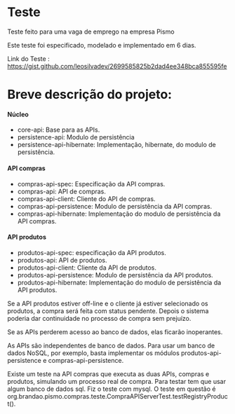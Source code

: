 # Teste
Teste feito para uma vaga de emprego na empresa Pismo

Este teste foi especificado, modelado e implementado em 6 dias.

Link do Teste : https://gist.github.com/leosilvadev/2699585825b2dad4ee348bca855595fe

# Breve descrição do projeto:

#### Núcleo

- core-api: Base para as APIs.
- persistence-api: Modulo de persistência
- persistence-api-hibernate: Implementação, hibernate, do modulo de persistência.

#### API compras

- compras-api-spec: Especificação da API compras.
- compras-api: API de compras.
- compras-api-client: Cliente do API de compras.
- compras-api-persistence: Modulo de persistência da API compras.
- compras-api-hibernate: Implementação do modulo de persistência da API compras.

#### API produtos

- produtos-api-spec: especificação da API produtos.
- produtos-api: API de produtos.
- produtos-api-client: Cliente da API de produtos.
- produtos-api-persistence: Modulo de persistência da API produtos.
- produtos-api-hibernate: Implementação do modulo de persistência da API produtos.

Se a API produtos estiver off-line e o cliente já estiver selecionado os produtos, a compra será feita com status pendente. Depois o sistema poderia dar continuidade no processo de compra sem prejuízo.

Se as APIs perderem acesso ao banco de dados, elas ficarão inoperantes. 

As APIs são independentes de banco de dados. Para usar um banco de dados NoSQL, por exemplo, basta implementar os módulos produtos-api-persistence e compras-api-persistence.

Existe um teste na API compras que executa as duas APIs, compras e produtos, simulando um processo real de compra. Para testar tem que usar algum banco de dados sql. Fiz o teste com mysql. O teste em questão é org.brandao.pismo.compras.teste.CompraAPIServerTest.testRegistryProduct().

